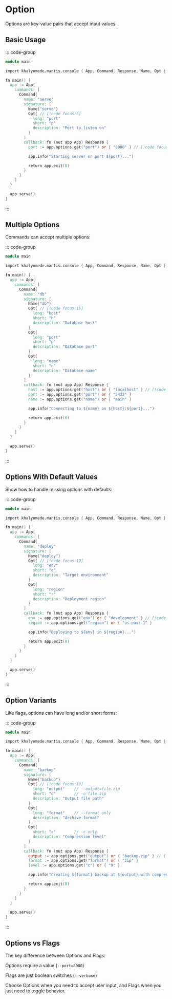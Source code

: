 # Option

Options are key-value pairs that accept input values.

## Basic Usage

::: code-group

```v [main.v]
module main

import khalyomede.mantis.console { App, Command, Response, Name, Opt }

fn main() {
  app := App{
    commands: [
      Command{
        name: "serve"
        signature: [
          Name{"serve"}
          Opt{ // [!code focus:5]
            long: "port"
            short: "p"
            description: "Port to listen on"
          }
        ]
        callback: fn (mut app App) Response {
          port := app.options.get("port") or { "8080" } // [!code focus]

          app.info("Starting server on port ${port}...")

          return app.exit(0)
        }
      }
    ]
  }

  app.serve()
}
```

:::

## Multiple Options

Commands can accept multiple options:

::: code-group

```v [main.v]
module main

import khalyomede.mantis.console { App, Command, Response, Name, Opt }

fn main() {
  app := App{
    commands: [
      Command{
        name: "db"
        signature: [
          Name{"db"}
          Opt{ // [!code focus:15]
            long: "host"
            short: "h"
            description: "Database host"
          }
          Opt{
            long: "port"
            short: "p"
            description: "Database port"
          }
          Opt{
            long: "name"
            short: "n"
            description: "Database name"
          }
        ]
        callback: fn (mut app App) Response {
          host := app.options.get("host") or { "localhost" } // [!code focus:3]
          port := app.options.get("port") or { "5432" }
          name := app.options.get("name") or { "main" }

          app.info("Connecting to ${name} on ${host}:${port}...")

          return app.exit(0)
        }
      }
    ]
  }

  app.serve()
}
```

:::

## Options With Default Values

Show how to handle missing options with defaults:

::: code-group

```v [main.v]
module main

import khalyomede.mantis.console { App, Command, Response, Name, Opt }

fn main() {
  app := App{
    commands: [
      Command{
        name: "deploy"
        signature: [
          Name{"deploy"}
          Opt{ // [!code focus:10]
            long: "env"
            short: "e"
            description: "Target environment"
          }
          Opt{
            long: "region"
            short: "r"
            description: "Deployment region"
          }
        ]
        callback: fn (mut app App) Response {
          env := app.options.get("env") or { "development" } // [!code focus:2]
          region := app.options.get("region") or { "us-east-1" }

          app.info("Deploying to ${env} in ${region}...")

          return app.exit(0)
        }
      }
    ]
  }

  app.serve()
}
```

:::

## Option Variants

Like flags, options can have long and/or short forms:

::: code-group

```v [main.v]
module main

import khalyomede.mantis.console { App, Command, Response, Name, Opt }

fn main() {
  app := App{
    commands: [
      Command{
        name: "backup"
        signature: [
          Name{"backup"}
          Opt{ // [!code focus:13]
            long: "output"    // --output=file.zip
            short: "o"        // -o file.zip
            description: "Output file path"
          }
          Opt{
            long: "format"    // --format only
            description: "Archive format"
          }
          Opt{
            short: "c"        // -c only
            description: "Compression level"
          }
        ]
        callback: fn (mut app App) Response {
          output := app.options.get("output") or { "backup.zip" } // [!code focus:3]
          format := app.options.get("format") or { "zip" }
          level := app.options.get("c") or { "9" }

          app.info("Creating ${format} backup at ${output} with compression ${level}...")

          return app.exit(0)
        }
      }
    ]
  }

  app.serve()
}
```

:::

## Options vs Flags

The key difference between Options and Flags:

Options require a value (`--port=8080`)

Flags are just boolean switches (`--verbose`)

Choose Options when you need to accept user input, and Flags when you just need to toggle behavior.
